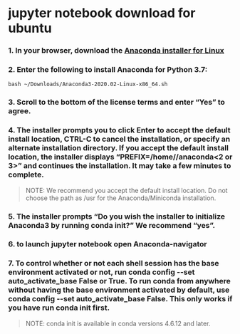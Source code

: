 # jupyter notebook download for ubuntu


### 1. In your browser, download the [Anaconda installer for Linux](https://www.anaconda.com/download/#linux)

### 2. Enter the following to install Anaconda for Python 3.7:
```
bash ~/Downloads/Anaconda3-2020.02-Linux-x86_64.sh
```

### 3. Scroll to the bottom of the license terms and enter “Yes” to agree.

### 4. The installer prompts you to click Enter to accept the default install location, CTRL-C to cancel the installation, or specify an alternate installation directory. If you accept the default install location, the installer displays “PREFIX=/home/<user>/anaconda<2 or 3>” and continues the installation. It may take a few minutes to complete.
> NOTE: We recommend you accept the default install location. Do not choose the path as /usr for the Anaconda/Miniconda installation.
  
### 5. The installer prompts “Do you wish the installer to initialize Anaconda3 by running conda init?” We recommend “yes”.

### 6. to launch jupyter notebook open Anaconda-navigator

### 7. To control whether or not each shell session has the base environment activated or not, run conda config --set auto_activate_base False or True. To run conda from anywhere without having the base environment activated by default, use conda config --set auto_activate_base False. This only works if you have run conda init first.
> NOTE: conda init is available in conda versions 4.6.12 and later.
